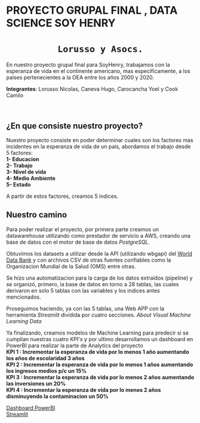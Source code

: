 # **PROYECTO GRUPAL FINAL , DATA SCIENCE SOY HENRY**

# <h1 align="center">**`Lorusso y Asocs.`**</h1>

En nuestro proyecto grupal final para SoyHenry, trabajamos con la esperanza de vida en el continente americano, mas especificamente, a los países pertenecientes a la OEA entre los años 2000 y 2020.

 **Integrantes**: Lorusso Nicolas, Caneva Hugo, Carocancha Yoel y Cook Camilo

</br>

## **¿En que consiste nuestro proyecto?**

Nuestro proyecto consiste en poder determinar cuales son los factores mas incidentes en la esperanza de vida de un país, abordamos el trabajo desde 5 factores:
</br>
**1- Educacion**
</br>
**2- Trabajo**
</br>
**3- Nivel de vida**
</br>
**4- Medio Ambiente**
</br>
**5- Estado**

A partir de estos factores, creamos 5 indices.

## **Nuestro camino**

Para poder realizar el proyecto, por primera parte creamos un datawarehouse utilizando como prestador de servicio a AWS, creando una base de datos con el motor de base de datos *PostgreSQL*.

Obtuvimos los datasets a utilizar desde la API (utilizando wbgapi) del [World Data Bank](https://databank.worldbank.org/source/world-development-indicators) y con archivos CSV de otras fuentes confiables como la Organizacion Mundial de la Salud (OMS) entre otras.

Se hizo una automatizacion para la carga de los datos extraídos (pipeline) y se organizó, primero, la base de datos en torno a 28 tablas, las cuales derivaron en solo 5 tablas con las variables y los indices antes mencionados.

Proseguimos haciendo, ya con las 5 tablas, una Web APP con la herramienta *Streamlit* dividida por cuatro secciones. *About* *Visual* *Machine Learning* *Data*

Ya finalizando, creamos modelos de Machine Learning para predecir si se cumplian nuestras cuatro KPI's y por ultimo desarrollamos un dashboard en PowerBI para realizar la parte de Analytics del proyecto
</br>
**KPI 1 : Incrementar la esperanza de vida por lo menos 1 año aumentando los años de escolaridad 3 años**
</br>
**KPI 2 : Incrementar la esperanza de vida por lo menos 1 años aumentando los ingresos medios p/c un 15%**
</br>
**KPI 3 : Incrementar la esperanza de vida por lo menos 2 años aumentando las inversiones un 20%**
</br>
**KPI 4 : Incrementar la esperanza de vida por lo menos 2 años disminuyendo la contaminacion un 50%**
</br>


[Dashboard PowerBI](https://app.powerbi.com/view?r=eyJrIjoiZTkwNDJlNmMtNDRkOS00MWM4LWEyMjQtY2VkMmE1NjI0NDk4IiwidCI6IjQyM2U0YjljLTBjNTUtNDYyZC04OTA1LWU4NWQxZGNlZGJjZCJ9&pageName=ReportSection2d5b2ba67c8cf353e65e)
</br>
[Streamlit](https://nicolordev97-proyectogrupal-app-final-ucei56.streamlitapp.com/)




